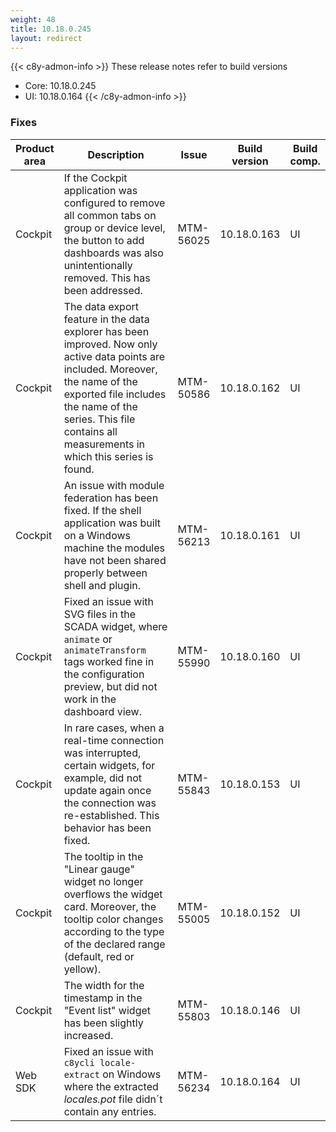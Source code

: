 ```yaml
---
weight: 48
title: 10.18.0.245
layout: redirect
---
```


{{< c8y-admon-info >}}
These release notes refer to build versions
- Core: 10.18.0.245
- UI: 10.18.0.164
{{< /c8y-admon-info >}}

### Fixes

<table>
<colgroup>
<col style="width: 15%;">
<col style="width:50%;">
<col style="width: 10%;">
<col style="width: 12%;">
<col style="width: 13%;">
</colgroup>
<thead><tr>
<th>
Product area</th>
<th>
Description</th>
<th>
Issue</th>
<th>
Build version</th>
<th>Build comp.</th>
</tr>
</thead><tbody>


<tr>
<td>Cockpit</td>
<td>If the Cockpit application was configured to remove all common tabs on group or device level, the button to add dashboards was also unintentionally removed. This has been addressed.</td>
<td>MTM-56025</td>
<td>10.18.0.163</td>
<td>UI</td>
</tr>

<tr>
<td>Cockpit</td>
<td>The data export feature in the data explorer has been improved. Now only active data points are included. Moreover, the name of the exported file includes the name of the series. This file contains all measurements in which this series is found.</td>
<td>MTM-50586</td>
<td>10.18.0.162</td>
<td>UI</td>
</tr>

<tr>
<td>Cockpit</td>
<td>An issue with module federation has been fixed. If the shell application was built on a Windows machine the modules have not been shared properly between shell and plugin.</td>

<td>MTM-56213</td>
<td>10.18.0.161</td>
<td>UI</td>
</tr>

<tr>
<td>Cockpit</td>
<td>Fixed an issue with SVG files in the SCADA widget, where <code>animate</code> or <code>animateTransform</code> tags worked fine in the configuration preview, but did not work in the dashboard view.</td>
<td>MTM-55990</td>
<td>10.18.0.160</td>
<td>UI</td>
</tr>

<tr>
<td>Cockpit</td>
<td>In rare cases, when a real-time connection was interrupted, certain widgets, for example, did not update again once the connection was re-established. This behavior has been fixed.</td>
<td>MTM-55843</td>
<td>10.18.0.153</td>
<td>UI</td>
</tr>

<tr>
<td>Cockpit</td>
<td>The tooltip in the "Linear gauge" widget no longer overflows the widget card. Moreover, the tooltip color changes according to the type of the declared range (default, red or yellow).</td>
<td>MTM-55005</td>
<td>10.18.0.152</td>
<td>UI</td>
</tr>

<tr>
<td>Cockpit</td>
<td>The width for the timestamp in the "Event list" widget has been slightly increased.</td>
<td>MTM-55803</td>
<td>10.18.0.146</td>
<td>UI</td>
</tr>

<tr>
<td>Web SDK</td>
<td>Fixed an issue with <code>c8ycli locale-extract</code> on Windows where the extracted <i>locales.pot</i> file didn´t contain any entries.</td>
<td>MTM-56234</td>
<td>10.18.0.164</td>
<td>UI</td>
</tr>

</tbody></table>
